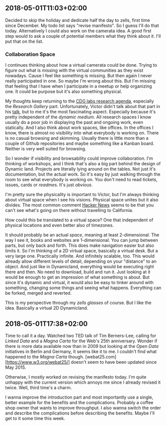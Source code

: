 ## 2018-05-01T11:03+02:00

Decided to skip the holiday and dedicate half the day to zells, first time since December. My todo list says "revise manifesto". So I guess I'll do that today. Alternatively I could also work on the camerata idea. A good first step would to ask a couple of potential members what they think about it. I'll put that on the list.

### Collaboration Space

I continues thinking about how a virtual camerata could be done. Trying to figure out what is missing with the virtual communities as they exist nowadays. Cause I feel like something is missing. But then again I never really participated in one. So maybe I'm wrong about this. But I'm missing that feeling that I have when I participate in a meetup or help organizing one. It could be purpose but it's also something physical.

My thoughts keep returning to the [CDG labs research agenda][poster], especially the *Research Gallery* part. Unfortunately, Victor didn't talk about that part in his [talk], but to me it's the most fascinating aspect. Especially because it's pretty independent of the *dynamic medium*. All research spaces I know usually do a poor job in displaying the past and ongoing work, even statically. And I also think about work spaces, like offices. In the offices I know, there is almost no visibility into what everybody is working on. There is no casual browsing and skimming. Usually there is little more than a couple of Github repositories and maybe something like a Kanban board. Neither is very well suited for browsing.

So I wonder if visibility and browsability could improve collaboration. I'm thinking of workshops, and I think that's also a big part behind the design of Dynamic land. Projects are literally lying around on the tables. Not just it's documentation, but the actual work. So it's easy by just walking through the room to see what everybody is working on. You don't need to read tickets, issues, cards or *readme*s. It's just *obvious*.

I'm pretty sure the physicality is important to Victor, but I'm always thinking about virtual space when I see his visions. Physical space unites but it also divides. The most common comment [Hacker News] seems to be that you can't see what's going on there without travelling to California.

How could this be translated to a virtual space? One that independent of physical locations and even better also of timezones.

It should probably be an actual *space*, meaning at least 2-dimensional. The way I see it, books and websites are 1-dimensional. You can jump between parts, but only back and forth. This does make navigation easier but also limits it. So I'm thinking of a 2D virtual space, basically a virtual desk. But a very large one. Practically infinite. And infinitely scalable, too. This would already allow different levels of detail, depending on your "distance" to an object. And just like in Dynamicland, everything would be executing right there and then. No need to download, build and run it. Just looking at it would be enough to get an impression of what something is about. But since it's dynamic and virtual, it would also be easy to tinker around with something, changing some things and seeing what happens. Everything can be forked, merged and reverted.

This is my perspective through my *zells glasses* of course. But I like the idea. Basically a virtual 2D Dynamicland.

[poster]: http://worrydream.com/cdg/ResearchAgenda-v0.19-poster.pdf
[talk]: http://worrydream.com/#!/TheHumaneRepresentationOfThoughtTalk
[Hacker News]: https://news.ycombinator.com/item?id=15962730

## 2018-05-01T17:38+02:00

Time to call it a day. Watched two TED talk of Tim Berners-Lee, calling for *Linked Data* and a *Magna Carta* for the Web's 25th anniversary. Wonder if there is more data available now than in 2009 but looking at the *Open Data* initiatives in Berlin and Germany, it seems like it to me. I couldn't find what happened to the *Magna Carta* though. [webat25.com][https://www.w3.org/webat25/] doesn't seem to have been updated since May 2015.

Otherwise, I mostly worked on revising the manifesto today. I'm quite unhappy with the current version which annoys me since I already revised it twice. Well, third time's a charm.

I wanna improve the introduction part and most importantly use a single, better example for the benefits and the complications. Probably a coffee shop owner that wants to improve throughput. I also wanna switch the order and describe the complications before describing the benefits. Maybe I'll get to it some time this week.
